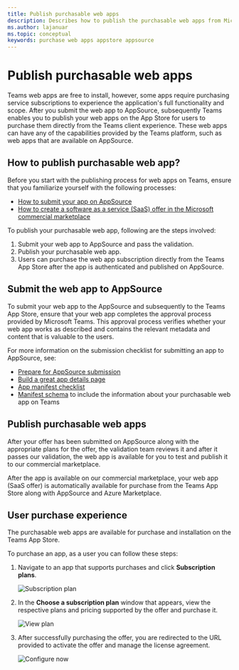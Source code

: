 ```yaml
---
title: Publish purchasable web apps
description: Describes how to publish the purchasable web apps from Microsoft Teams client experience
ms.author: lajanuar
ms.topic: conceptual
keywords: purchase web apps appstore appsource 
---
```


# Publish purchasable web apps

Teams web apps are free to install, however, some apps require purchasing service subscriptions to experience the application's full functionality and scope. After you submit the web app to AppSource, subsequently Teams enables you to publish your web apps on the App Store for users to purchase them directly from the Teams client experience. These web apps can have any of the capabilities provided by the Teams platform, such as web apps that are available on AppSource.

## How to publish purchasable web app?

Before you start with the publishing process for web apps on Teams, ensure that you familiarize yourself with the following processes:
- [How to submit your app on AppSource](../publish.md)
- [How to create a software as a service (SaaS) offer in the Microsoft commercial marketplace](/azure/marketplace/create-new-saas-offer)

To publish your purchasable web app, following are the steps involved:

1. Submit your web app to AppSource and pass the validation.
2. Publish your purchasable web app.
3. Users can purchase the web app subscription directly from the Teams App Store after the app is authenticated and published on AppSource.

## Submit the web app to AppSource

To submit your web app to the AppSource and subsequently to the Teams App Store, ensure that your web app completes the approval process provided by Microsoft Teams. This approval process verifies whether your web app works as described and contains the relevant metadata and content that is valuable to the users.

For more information on the submission checklist for submitting an app to AppSource, see:

* [Prepare for AppSource submission](submission-checklist.md)
* [Build a great app details page](detail-page-checklist.md)
* [App manifest checklist](app-manifest-checklist.md)
* [Manifest schema](https://docs.microsoft.com/microsoftteams/platform/resources/schema/manifest-schema) to include the information about your purchasable web app on Teams

## Publish purchasable web apps

After your offer has been submitted on AppSource along with the appropriate plans for the offer, the validation team reviews it and after it passes our validation, the web app is available for you to test and publish it to our commercial marketplace.

After the app is available on our commercial marketplace, your web app (SaaS offer) is automatically available for purchase from the Teams App Store along with AppSource and Azure Marketplace.

## User purchase experience

The purchasable web apps are available for purchase and installation on the Teams App Store.

To purchase an app, as a user you can follow these steps:

1. Navigate to an app that supports purchases and click **Subscription plans**.

    ![Subscription plan](~/assets/images/subscriptionplan.png)

2. In the **Choose a subscription plan** window that appears, view the respective plans and pricing supported by the offer and purchase it.

    ![View plan](~/assets/images/viewplan.png)

3. After successfully purchasing the offer, you are redirected to the URL provided to activate the offer and manage the license agreement.

    ![Configure now](~/assets/images/configurenow.png)
